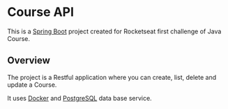 # Course API
This is a [Spring Boot](https://spring.io/projects/spring-boot) project created for Rocketseat first challenge of Java Course.

## Overview
The project is a Restful application where you can create, list, delete and update a Course.

It uses [Docker](https://www.docker.com/) and [PostgreSQL](https://www.postgresql.org/) data base service.
